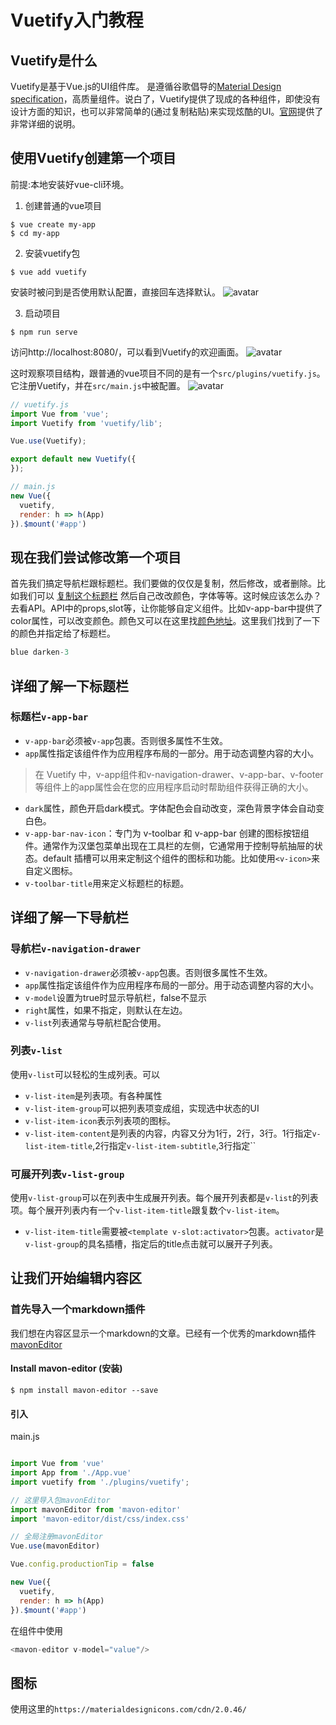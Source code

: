 # Vuetify入门教程
## Vuetify是什么
Vuetify是基于Vue.js的UI组件库。 是遵循谷歌倡导的[Material Design specification](https://material.io/design)，高质量组件。说白了，Vuetify提供了现成的各种组件，即使没有设计方面的知识，也可以非常简单的(通过复制粘贴)来实现炫酷的UI。[官网](https://vuetifyjs.com/zh-Hans/getting-started/quick-start/)提供了非常详细的说明。

## 使用Vuetify创建第一个项目
前提:本地安装好vue-cli环境。

1. 创建普通的vue项目

```shell
$ vue create my-app
$ cd my-app
```

2. 安装vuetify包
```shell
$ vue add vuetify
```

安装时被问到是否使用默认配置，直接回车选择默认。
![avatar](./memo_pic/1.png)

3. 启动项目
```shell
$ npm run serve
```
访问http://localhost:8080/，可以看到Vuetify的欢迎画面。 
![avatar](./memo_pic/2.png)

这时观察项目结构，跟普通的vue项目不同的是有一个`src/plugins/vuetify.js`。它注册Vuetify，并在`src/main.js`中被配置。
![avatar](./memo_pic/3.png)

```js
// vuetify.js
import Vue from 'vue';
import Vuetify from 'vuetify/lib';

Vue.use(Vuetify);

export default new Vuetify({
});
```

```js
// main.js
new Vue({
  vuetify,
  render: h => h(App)
}).$mount('#app')
```

## 现在我们尝试修改第一个项目
首先我们搞定导航栏跟标题栏。我们要做的仅仅是复制，然后修改，或者删除。比如我们可以
[复制这个标题栏](https://codepen.io/pen/?&editable=true&editors=101=https%3A%2F%2Fvuetifyjs.com%2Fzh-Hans%2Fcomponents%2Fapp-bars%2F)
然后自己改改颜色，字体等等。这时候应该怎么办？去看API。API中的props,slot等，让你能够自定义组件。比如v-app-bar中提供了color属性，可以改变颜色。颜色又可以在这里找[颜色地址](https://vuetifyjs.com/zh-Hans/styles/colors/)。这里我们找到了一下的颜色并指定给了标题栏。

```js
blue darken-3
```

## 详细了解一下标题栏

### 标题栏`v-app-bar`
- `v-app-bar`必须被`v-app`包裹。否则很多属性不生效。
- `app`属性指定该组件作为应用程序布局的一部分。用于动态调整内容的大小。
> 在 Vuetify 中，v-app组件和v-navigation-drawer、v-app-bar、v-footer等组件上的app属性会在您的应用程序启动时帮助<v-main>组件获得正确的大小。
- `dark`属性，颜色开启dark模式。字体配色会自动改变，深色背景字体会自动变白色。
- `v-app-bar-nav-icon`：专门为 v-toolbar 和 v-app-bar 创建的图标按钮组件。通常作为汉堡包菜单出现在工具栏的左侧，它通常用于控制导航抽屉的状态。default 插槽可以用来定制这个组件的图标和功能。比如使用`<v-icon>`来自定义图标。
- `v-toolbar-title`用来定义标题栏的标题。

## 详细了解一下导航栏

### 导航栏`v-navigation-drawer`
- `v-navigation-drawer`必须被`v-app`包裹。否则很多属性不生效。
- `app`属性指定该组件作为应用程序布局的一部分。用于动态调整内容的大小。
- `v-model`设置为true时显示导航栏，false不显示
- `right`属性，如果不指定，则默认在左边。
- `v-list`列表通常与导航栏配合使用。

### 列表`v-list`
使用`v-list`可以轻松的生成列表。可以
- `v-list-item`是列表项。有各种属性
- `v-list-item-group`可以把列表项变成组，实现选中状态的UI
- `v-list-item-icon`表示列表项的图标。
- `v-list-item-content`是列表的内容，内容又分为1行，2行，3行。1行指定`v-list-item-title`,2行指定`v-list-item-subtitle`,3行指定``

### 可展开列表`v-list-group`
使用`v-list-group`可以在列表中生成展开列表。每个展开列表都是`v-list`的列表项。每个展开列表内有一个`v-list-item-title`跟复数个`v-list-item`。
- `v-list-item-title`需要被`<template v-slot:activator>`包裹。`activator`是`v-list-group`的具名插槽，指定后的title点击就可以展开子列表。


## 让我们开始编辑内容区

### 首先导入一个markdown插件
我们想在内容区显示一个markdown的文章。已经有一个优秀的markdown插件[mavonEditor](https://github.com/hinesboy/mavonEditor)

#### Install mavon-editor (安装)
```shell
$ npm install mavon-editor --save
```

#### 引入
main.js
```js

import Vue from 'vue'
import App from './App.vue'
import vuetify from './plugins/vuetify';

// 这里导入包mavonEditor
import mavonEditor from 'mavon-editor'
import 'mavon-editor/dist/css/index.css'

// 全局注册mavonEditor
Vue.use(mavonEditor)

Vue.config.productionTip = false

new Vue({
  vuetify,
  render: h => h(App)
}).$mount('#app')

```
在组件中使用
```js
<mavon-editor v-model="value"/>
```

### 



## 图标
使用这里的`https://materialdesignicons.com/cdn/2.0.46/`

